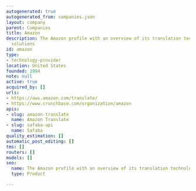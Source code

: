 ```yaml
---
autogenerated: true
autogenerated_from: companies.json
layout: company
parent: Companies
title: Amazon
description: The Amazon profile with an overview of its translation technologies and
  solutions
id: amazon
type:
- technology-provider
location: United States
founded: 1994
note: null
active: true
acquired_by: []
urls:
- https://aws.amazon.com/translate/
- https://www.crunchbase.com/organization/amazon
apis:
- slug: amazon-translate
  name: Amazon Translate
- slug: safaba-api
  name: Safaba
quality_estimation: []
automatic_post_editing: []
tms: []
routers: []
models: []
seo:
  name: The Amazon profile with an overview of its translation technologies and solutions
  type: Product

---
```


